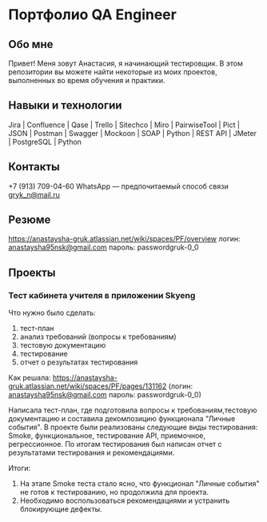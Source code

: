# Портфолио QA Engineer
## Обо мне 
Привет! Меня зовут Анастасия, я начинающий тестировщик.
В этом репозитории вы можете найти некоторые из моих проектов, выполненных во время обучения и практики.
## Навыки и технологии
Jira | Confluence | Qase | Trello | Sitechco | Miro | PairwiseTool | Pict | JSON | Postman | Swagger | Mockoon | SOAP | Python | REST API | JMeter | PostgreSQL | Python

## Контакты 
+7 (913) 709-04-60  WhatsApp — предпочитаемый способ связи
gryk_n@mail.ru

## Резюме 
https://anastaysha-gruk.atlassian.net/wiki/spaces/PF/overview
логин: anastaysha95nsk@gmail.com
пароль:  passwordgruk-0_0
## Проекты
### Тест кабинета учителя в приложении Skyeng

Что нужно было сделать:
1. тест-план
2. анализ требований (вопросы к требованиям)
3. тестовую документацию
4. тестирование
5. отчет о результатах тестирования

Как решала:
https://anastaysha-gruk.atlassian.net/wiki/spaces/PF/pages/131162
(логин: anastaysha95nsk@gmail.com
пароль:  passwordgruk-0_0)

Написала тест-план, где подготовила вопросы к требованиям,тестовую документацию и составила декомпозицию функционала "Личные события". В проекте были реализованы следующие виды тестирования: Smoke, функциональное, тестирование API, приемочное, регрессионное. По итогам тестирования был написан отчет с результатами тестирования и рекомендациями.

Итоги:
1. На этапе Smoke теста стало ясно, что функционал "Личные события" не готов к тестированию, но продолжила для проекта.
2. Необходимо воспользоваться рекомендациями и устранить блокирующие дефекты.
